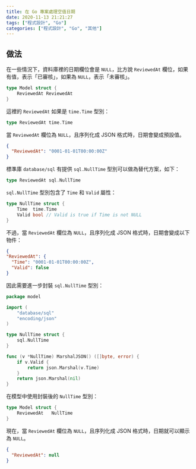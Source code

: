 ```yaml
---
title: 在 Go 專案處理空值日期
date: 2020-11-13 21:21:27
tags: ["程式設計", "Go"]
categories: ["程式設計", "Go", "其他"]
---
```


## 做法

在一些情況下，資料庫裡的日期欄位會是 `NULL`，比方說 `ReviewedAt` 欄位，如果有值，表示「已審核」，如果為 `NULL`，表示「未審核」。

```Go
type Model struct {
	ReviewedAt ReviewedAt
}
```

這裡的 `ReviewedAt` 如果是 `time.Time` 型別：

```GO
type ReviewedAt time.Time
```

當 `ReviewedAt` 欄位為 `NULL`，且序列化成 JSON 格式時，日期會變成預設值。

```JSON
{
  "ReviewedAt": "0001-01-01T00:00:00Z"
}
```

標準庫 `database/sql` 有提供 `sql.NullTime` 型別可以做為替代方案，如下：

```GO
type ReviewedAt sql.NullTime
```

`sql.NullTime` 型別包含了 `Time` 和 `Valid` 屬性：

```GO
type NullTime struct {
	Time  time.Time
	Valid bool // Valid is true if Time is not NULL
}
```

不過，當 `ReviewedAt` 欄位為 `NULL`，且序列化成 JSON 格式時，日期會變成以下物件：

```JSON
{
"ReviewedAt": {
  "Time": "0001-01-01T00:00:00Z",
  "Valid": false
}
```

因此需要進一步封裝 `sql.NullTime` 型別：

```GO
package model

import (
	"database/sql"
	"encoding/json"
)

type NullTime struct {
	sql.NullTime
}

func (v *NullTime) MarshalJSON() ([]byte, error) {
	if v.Valid {
		return json.Marshal(v.Time)
	}
	return json.Marshal(nil)
}
```

在模型中使用封裝後的 `NullTime` 型別：

```GO
type Model struct {
	ReviewedAt   NullTime
}
```

現在，當 `ReviewedAt` 欄位為 `NULL`，且序列化成 JSON 格式時，日期就可以顯示為 `NULL`。

```JSON
{
  "ReviewedAt": null
}
```
